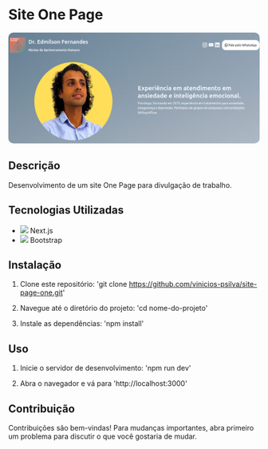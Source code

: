 # Site One Page

<img src="public/front.png" style="border-radius: 10px">

## Descrição

Desenvolvimento de um site One Page para divulgação de trabalho.

## Tecnologias Utilizadas

- <img width="20px" src="https://cdn.jsdelivr.net/gh/devicons/devicon/icons/nextjs/nextjs-original.svg" /> Next.js
- <img width="20px" src="https://cdn.jsdelivr.net/gh/devicons/devicon/icons/bootstrap/bootstrap-original.svg" /> Bootstrap

## Instalação
1. Clone este repositório: 'git clone https://github.com/vinicios-psilva/site-page-one.git'

2. Navegue até o diretório do projeto: 'cd nome-do-projeto'

3. Instale as dependências: 'npm install'


## Uso
1. Inicie o servidor de desenvolvimento: 'npm run dev'

2. Abra o navegador e vá para 'http://localhost:3000'


## Contribuição
Contribuições são bem-vindas! Para mudanças importantes, abra primeiro um problema para discutir o que você gostaria de mudar.
